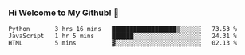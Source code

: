 ### Hi Welcome to My Github!  👋


<!--START_SECTION:waka-->
```text
Python       3 hrs 16 mins   ██████████████████▒░░░░░░   73.53 % 
JavaScript   1 hr 5 mins     ██████░░░░░░░░░░░░░░░░░░░   24.31 % 
HTML         5 mins          ▓░░░░░░░░░░░░░░░░░░░░░░░░   02.13 % 
```
<!--END_SECTION:waka-->


<!--
**littlestone111/littlestone111** is a ✨ _special_ ✨ repository because its `README.md` (this file) appears on your GitHub profile.


Here are some ideas to get you started:

- 🔭 I’m currently working on ...
- 🌱 I’m currently learning ...
- 👯 I’m looking to collaborate on ...
- 🤔 I’m looking for help with ...
- 💬 Ask me about ...
- 📫 How to reach me: ...
- 😄 Pronouns: ...
- ⚡ Fun fact: ...
-->
